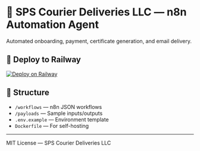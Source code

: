 # 🚚 SPS Courier Deliveries LLC — n8n Automation Agent

Automated onboarding, payment, certificate generation, and email delivery.

## 🚀 Deploy to Railway

[![Deploy on Railway](https://railway.app/button.svg)](https://railway.app/new?template=https://github.com/SPS-Agent/sps-n8n-automation)

## 📁 Structure

- `/workflows` — n8n JSON workflows
- `/payloads` — Sample inputs/outputs
- `.env.example` — Environment template
- `Dockerfile` — For self-hosting

---
MIT License — SPS Courier Deliveries LLC
